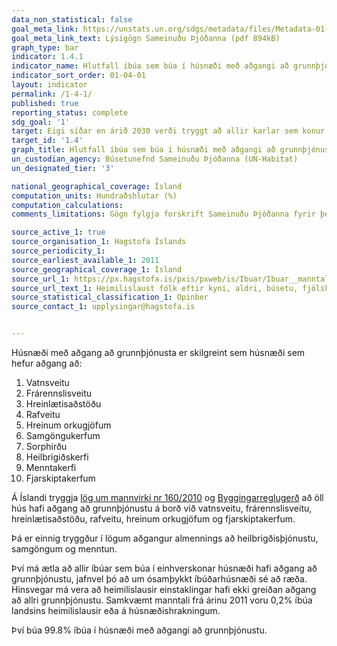 ```yaml
---
data_non_statistical: false
goal_meta_link: https://unstats.un.org/sdgs/metadata/files/Metadata-01-04-01.pdf
goal_meta_link_text: Lýsigögn Sameinuðu Þjóðanna (pdf 894kB)
graph_type: bar
indicator: 1.4.1
indicator_name: Hlutfall íbúa sem búa í húsnæði með aðgangi að grunnþjónustu.
indicator_sort_order: 01-04-01
layout: indicator
permalink: /1-4-1/
published: true
reporting_status: complete
sdg_goal: '1'
target: Eigi síðar en árið 2030 verði tryggt að allir karlar sem konur og þá einkum fátækir og fólk í viðkvæmri stöðu, eigi jafnan rétt til efnahagslegra bjargráða og hafi sama aðgengi að grunnþjónustu, eignarhaldi á og yfirráðum yfir landi og öðrum eignum, erfðum, náttúruauðlindum, viðeigandi tækninýjungum og fjármálaþjónustu, þ.m.t. fjármögnun smærri fjárfestinga.
target_id: '1.4'
graph_title: Hlutfall íbúa sem búa í húsnæði með aðgangi að grunnþjónustu.
un_custodian_agency: Búsetunefnd Sameinuðu Þjóðanna (UN-Habitat)
un_designated_tier: '3'

national_geographical_coverage: Ísland
computation_units: Hundraðshlutar (%)
computation_calculations: 
comments_limitations: Gögn fylgja forskrift Sameinuðu Þjóðanna fyrir þennan mælikvarða. Þessi mælikvarði var fundinn í samstarfi við sérfræðinga í málefninu.

source_active_1: true
source_organisation_1: Hagstofa Íslands
source_periodicity_1: 
source_earliest_available_1: 2011
source_geographical_coverage_1: Ísland
source_url_1: https://px.hagstofa.is/pxis/pxweb/is/Ibuar/Ibuar__manntal__1manntalfjolsk/CEN09002.px
source_url_text_1: Heimilislaust fólk eftir kyni, aldri, búsetu, fjölskyldu, menntun og vinnumarkaðsstöðu 31. desember 2011
source_statistical_classification_1: Opinber
source_contact_1: upplysingar@hagstofa.is


---
```


Húsnæði með aðgang að grunnþjónusta er skilgreint sem húsnæði sem hefur aðgang að: 

1) Vatnsveitu
2) Frárennslisveitu
3) Hreinlætisaðstöðu
4) Rafveitu
5) Hreinum orkugjöfum 
6) Samgöngukerfum
7) Sorphirðu
8) Heilbrigiðskerfi
9) Menntakerfi
10) Fjarskiptakerfum

Á Íslandi tryggja [lög um mannvirki nr 160/2010](https://www.althingi.is/lagas/nuna/2010160.html) og [Byggingarreglugerð](http://www.mannvirkjastofnun.is/library/Skrar/Byggingarsvid/Byggingarreglugerd/Uppf%C3%A6r%C3%B0%20byggingarregluger%C3%B0%20eftir%208.%20breytingu%20-%20%C3%81SS%20m.%20aoskr%C3%A1%2023.2.2019.pdf) að öll hús hafi aðgang að grunnþjónustu á borð við vatnsveitu, frárennslisveitu, hreinlætisaðstöðu, rafveitu, hreinum orkugjöfum og fjarskiptakerfum.

Þá er einnig tryggður í lögum aðgangur almennings að heilbrigðisþjónustu, samgöngum og menntun.

Því má ætla að allir íbúar sem búa í einhverskonar húsnæði hafi aðgang að grunnþjónustu, jafnvel þó að um ósamþykkt íbúðarhúsnæði sé að ræða. Hinsvegar má vera að heimilislausir einstaklingar hafi ekki greiðan aðgang að allri grunnþjónustu. Samkvæmt manntali frá árinu 2011 voru 0,2% íbúa landsins heimilislausir eða á húsnæðishrakningum. 

Því búa 99.8% íbúa í húsnæði með aðgangi að grunnþjónustu. 
